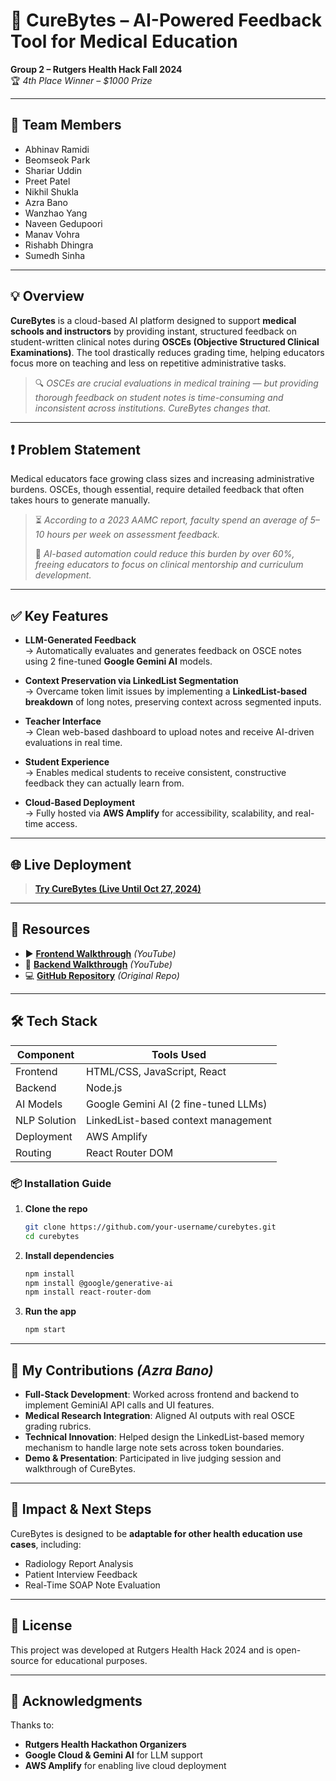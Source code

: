 # 🧬 CureBytes – AI-Powered Feedback Tool for Medical Education  
**Group 2 – Rutgers Health Hack Fall 2024**  
🏆 *4th Place Winner – $1000 Prize*

---

## 👥 Team Members
- Abhinav Ramidi  
- Beomseok Park  
- Shariar Uddin  
- Preet Patel  
- Nikhil Shukla  
- Azra Bano  
- Wanzhao Yang  
- Naveen Gedupoori  
- Manav Vohra  
- Rishabh Dhingra  
- Sumedh Sinha  

---

## 💡 Overview

**CureBytes** is a cloud-based AI platform designed to support **medical schools and instructors** by providing instant, structured feedback on student-written clinical notes during **OSCEs (Objective Structured Clinical Examinations)**. The tool drastically reduces grading time, helping educators focus more on teaching and less on repetitive administrative tasks.

> 🔍 *OSCEs are crucial evaluations in medical training — but providing thorough feedback on student notes is time-consuming and inconsistent across institutions. CureBytes changes that.*

---

## ❗ Problem Statement

Medical educators face growing class sizes and increasing administrative burdens. OSCEs, though essential, require detailed feedback that often takes hours to generate manually.

> ⏳ *According to a 2023 AAMC report, faculty spend an average of 5–10 hours per week on assessment feedback.*  
>  
> 🧠 *AI-based automation could reduce this burden by over 60%, freeing educators to focus on clinical mentorship and curriculum development.*

---

## ✅ Key Features

- **LLM-Generated Feedback**  
  → Automatically evaluates and generates feedback on OSCE notes using 2 fine-tuned **Google Gemini AI** models.

- **Context Preservation via LinkedList Segmentation**  
  → Overcame token limit issues by implementing a **LinkedList-based breakdown** of long notes, preserving context across segmented inputs.

- **Teacher Interface**  
  → Clean web-based dashboard to upload notes and receive AI-driven evaluations in real time.

- **Student Experience**  
  → Enables medical students to receive consistent, constructive feedback they can actually learn from.

- **Cloud-Based Deployment**  
  → Fully hosted via **AWS Amplify** for accessibility, scalability, and real-time access.

---

## 🌐 Live Deployment

> **[Try CureBytes (Live Until Oct 27, 2024)](https://newr.dv3r7ksuvk0b0.amplifyapp.com/)**

---

## 🎥 Resources

- ▶️ **[Frontend Walkthrough](#)** *(YouTube)*  
- 🧠 **[Backend Walkthrough](#)** *(YouTube)*  
- 💻 **[GitHub Repository](https://github.com/sumedhsinha/health-hack-2024Oct)** *(Original Repo)*

---

## 🛠️ Tech Stack

| Component       | Tools Used                              |
|----------------|-------------------------------------------|
| Frontend        | HTML/CSS, JavaScript, React              |
| Backend         | Node.js                                  |
| AI Models       | Google Gemini AI (2 fine-tuned LLMs)     |
| NLP Solution    | LinkedList-based context management      |
| Deployment      | AWS Amplify                              |
| Routing         | React Router DOM                         |

### 📦 Installation Guide

1. **Clone the repo**  
   ```bash
   git clone https://github.com/your-username/curebytes.git
   cd curebytes
   ```

2. **Install dependencies**  
   ```bash
   npm install
   npm install @google/generative-ai
   npm install react-router-dom
   ```

3. **Run the app**  
   ```bash
   npm start
   ```

---

## 🧠 My Contributions *(Azra Bano)*

- **Full-Stack Development**: Worked across frontend and backend to implement GeminiAI API calls and UI features.  
- **Medical Research Integration**: Aligned AI outputs with real OSCE grading rubrics.  
- **Technical Innovation**: Helped design the LinkedList-based memory mechanism to handle large note sets across token boundaries.  
- **Demo & Presentation**: Participated in live judging session and walkthrough of CureBytes.

---

## 🚀 Impact & Next Steps

CureBytes is designed to be **adaptable for other health education use cases**, including:
- Radiology Report Analysis  
- Patient Interview Feedback  
- Real-Time SOAP Note Evaluation  

---

## 📄 License

This project was developed at Rutgers Health Hack 2024 and is open-source for educational purposes.

---

## 🙌 Acknowledgments

Thanks to:
- **Rutgers Health Hackathon Organizers**  
- **Google Cloud & Gemini AI** for LLM support  
- **AWS Amplify** for enabling live cloud deployment  
